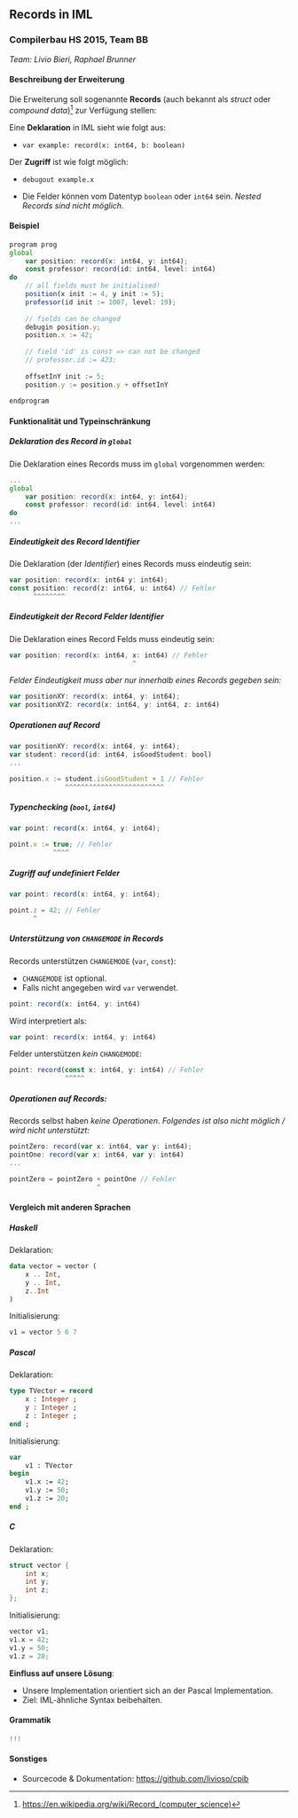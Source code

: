 ## Records in IML
### Compilerbau HS 2015, Team BB
*Team: Livio Bieri, Raphael Brunner*

#### Beschreibung der Erweiterung
Die Erweiterung soll sogenannte **Records** (auch bekannt als *struct* oder *compound data*)[^1] zur Verfügung stellen:

Eine **Deklaration** in IML sieht wie folgt aus:

- `var example: record(x: int64, b: boolean)`

Der **Zugriff** ist wie folgt möglich:

- `debugout example.x`

- Die Felder können vom Datentyp `boolean` oder `int64` sein. *Nested Records sind nicht möglich.*

#### Beispiel
```javascript
program prog
global
	var position: record(x: int64, y: int64);
	const professor: record(id: int64, level: int64)
do
	// all fields must be initialised!
	position(x init := 4, y init := 5);
	professor(id init := 1007, level: 19);
	
	// fields can be changed
	debugin position.y;
	position.x := 42;
	
	// field 'id' is const => can not be changed
	// professor.id := 423;
	
	offsetInY init := 5;
	position.y := position.y + offsetInY
	
endprogram
```

#### Funktionalität und Typeinschränkung

##### Deklaration des Record in `global`
Die Deklaration eines Records muss im `global` vorgenommen werden:

``` javascript
...
global
	var position: record(x: int64, y: int64);
	const professor: record(id: int64, level: int64)
do
...
```

##### Eindeutigkeit des Record Identifier
Die Deklaration (der *Identifier*) eines Records muss eindeutig sein:

``` javascript
var position: record(x: int64 y: int64);
const position: record(z: int64, u: int64) // Fehler
      ^^^^^^^^
```

##### Eindeutigkeit der Record Felder Identifier
Die Deklaration eines Record Felds muss eindeutig sein:

``` javascript
var position: record(x: int64, x: int64) // Fehler
                               ^
```

*Felder Eindeutigkeit muss aber _nur innerhalb_ eines Records gegeben sein:*

``` javascript
var positionXY: record(x: int64, y: int64);
var positionXYZ: record(x: int64, y: int64, z: int64)                                 
```

##### Operationen auf Record

``` javascript
var positionXY: record(x: int64, y: int64);
var student: record(id: int64, isGoodStudent: bool)
...

position.x := student.isGoodStudent + 1 // Fehler
              ^^^^^^^^^^^^^^^^^^^^^^^^^              
```

##### Typenchecking (`bool`, `int64`)
``` javascript
var point: record(x: int64, y: int64);

point.x := true; // Fehler
           ^^^^                        
```

##### Zugriff auf undefiniert Felder
``` javascript
var point: record(x: int64, y: int64);

point.z = 42; // Fehler
      ^  
```

##### Unterstützung von `CHANGEMODE` in Records
Records unterstützen `CHANGEMODE` (`var`, `const`):

- `CHANGEMODE` ist optional.
- Falls nicht angegeben wird `var` verwendet.

``` javascript
point: record(x: int64, y: int64)
```

Wird interpretiert als:

``` javascript
var point: record(x: int64, y: int64)
```

Felder unterstützen _kein_ `CHANGEMODE`:

``` javascript
point: record(const x: int64, y: int64) // Fehler
              ^^^^^
```

##### Operationen auf Records:
Records selbst haben _keine Operationen_. *Folgendes ist also nicht möglich / wird nicht unterstützt:*

``` javascript
pointZero: record(var x: int64, var y: int64);
pointOne: record(var x: int64, var y: int64)
...

pointZero = pointZero + pointOne // Fehler
                      ^
```

#### Vergleich mit anderen Sprachen

##### Haskell

Deklaration:

```haskell
data vector = vector ( 
	x .. Int,	y .. Int,	z..Int)
```

Initialisierung:

```haskell
v1 = vector 5 6 7
```

##### Pascal
Deklaration:

```pascal
type TVector = record
	x : Integer ;	y : Integer ;	z : Integer ;
end ;
```

Initialisierung:

```pascal
var	v1 : TVector
begin
	v1.x := 42;
	v1.y := 50;
	v1.z := 20;
end ;
```

##### C
Deklaration:

```c
struct vector {
	int x;
	int y;
	int z;
};
```

Initialisierung:

```c
vector v1;
v1.x = 42;
v1.y = 50;
v1.z = 20;
```

**Einfluss auf unsere Lösung**:

- Unsere Implementation orientiert sich an der Pascal Implementation.
- Ziel: IML-ähnliche Syntax beibehalten.

#### Grammatik
```javascript
!!!
```

#### Sonstiges

- Sourcecode & Dokumentation: https://github.com/livioso/cpib

[^1]: https://en.wikipedia.org/wiki/Record_(computer_science)
